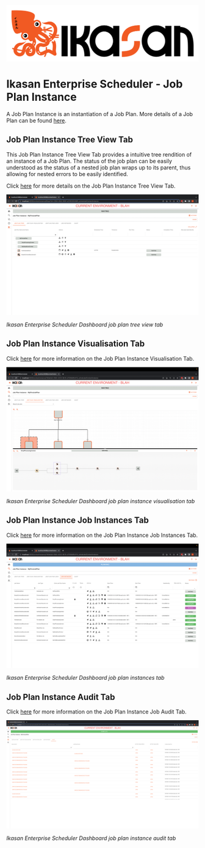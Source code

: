 ![IKASAN](../../../../developer/docs/quickstart-images/Ikasan-title-transparent.png)

# Ikasan Enterprise Scheduler - Job Plan Instance
A Job Plan Instance is an instantiation of a Job Plan. More details of a Job Plan can be found [here](../job-plans/job-plan-templates.md).

## Job Plan Instance Tree View Tab
This Job Plan Instance Tree View Tab provides a intuitive tree rendition of an instance of a Job Plan. The status of the job 
plan can be easily understood as the status of a nested job plan wraps up to its parent, thus allowing for nested errors to be 
easily identified.

Click [here](./job-plan-instance-tree-view-tab.md) for more details on the Job Plan Instance Tree View Tab.

![img.png](../../../images/job-plan-instance-tree-view.png)

*Ikasan Enterprise Scheduler Dashboard job plan tree view tab*

## Job Plan Instance Visualisation Tab
Click [here](./job-plan-instance-visualisation-tab.md) for more information on the Job Plan Instance Visualisation Tab.

![img.png](../../../images/job-plan-instance-visualisation-tab.png)

*Ikasan Enterprise Scheduler Dashboard job plan instance visualisation tab*

## Job Plan Instance Job Instances Tab
Click [here](./job-plan-instance-job-instances-tab.md) for more information on the Job Plan Instance Job Instances Tab.

![img.png](../../../images/job-plan-instance-job-instances-tab.png)

*Ikasan Enterprise Scheduler Dashboard job plan instances tab*

## Job Plan Instance Audit Tab
Click [here](./job-plan-instance-job-audit-tab.md) for more information on the Job Plan Instance Job Audit Tab.

![img.png](../../../images/job-plan-instance-audit-tab.png)

*Ikasan Enterprise Scheduler Dashboard job plan instance audit tab*